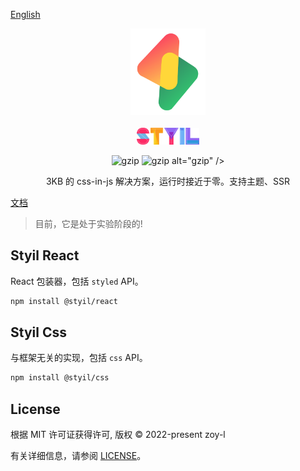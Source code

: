 [English](./README.md)

<p align="center">
<img src="./logo.svg" alt="styil" style="width:120px">
<br/>
<br/>
<img src="./styil.svg" alt="styil" style="width:100px;">
</p>

<p align="center">
  <img src="https://img.badgesize.io/https://unpkg.com/@styil/css@latest/index.prod.esm.js?compression=gzip&style=square&label=css&color=#4fc08d" alt="gzip" />
  <img src="https://img.badgesize.io/https://unpkg.com/@styil/react@latest/index.prod.esm.js?compression=gzip&style=square&label=react&color=#4fc08d" alt="gzip" /> alt="gzip" />

</p>

<p align="center">
 3KB 的 css-in-js 解决方案，运行时接近于零。支持主题、SSR
</p>

[文档](https://styils.github.io/styil)

> 目前，它是处于实验阶段的!

## Styil React

React 包装器，包括 `styled` API。

```sh
npm install @styil/react
```

## Styil Css

与框架无关的实现，包括 `css` API。

```sh
npm install @styil/css
```

## License

根据 MIT 许可证获得许可, 版权 © 2022-present zoy-l

有关详细信息，请参阅 [LICENSE](./LICENSE)。
